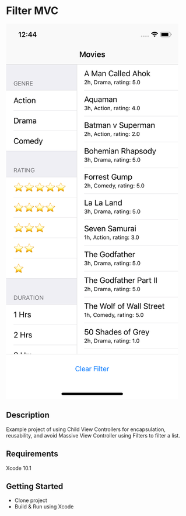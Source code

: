 # Filter MVC

![Alt text](./screen.png?raw=true "Filter List Screen")

## Description
Example project of using Child View Controllers for encapsulation, reusability, and avoid Massive View Controller using Filters to filter a list.

## Requirements
Xcode 10.1

## Getting Started
- Clone project
- Build & Run using Xcode